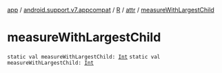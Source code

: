 [app](../../../index.md) / [android.support.v7.appcompat](../../index.md) / [R](../index.md) / [attr](index.md) / [measureWithLargestChild](./measure-with-largest-child.md)

# measureWithLargestChild

`static val measureWithLargestChild: `[`Int`](https://kotlinlang.org/api/latest/jvm/stdlib/kotlin/-int/index.html)
`static val measureWithLargestChild: `[`Int`](https://kotlinlang.org/api/latest/jvm/stdlib/kotlin/-int/index.html)